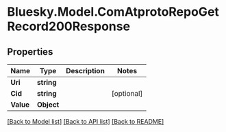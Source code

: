 # Bluesky.Model.ComAtprotoRepoGetRecord200Response

## Properties

Name | Type | Description | Notes
------------ | ------------- | ------------- | -------------
**Uri** | **string** |  | 
**Cid** | **string** |  | [optional] 
**Value** | **Object** |  | 

[[Back to Model list]](../README.md#documentation-for-models) [[Back to API list]](../README.md#documentation-for-api-endpoints) [[Back to README]](../README.md)

